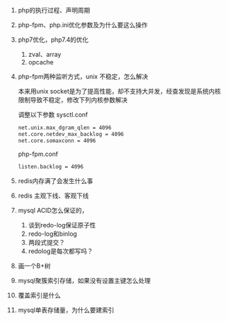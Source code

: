 1. php的执行过程、声明周期

2. php-fpm、php.ini优化参数及为什么要这么操作

3. php7优化，php7.4的优化

    1. zval、array
    2. opcache

4. php-fpm两种监听方式，unix 不稳定，怎么解决

    本来用unix socket是为了提高性能，却不支持大并发，经查发现是系统内核限制导致不稳定，修改下列内核参数解决

    调整以下参数 sysctl.conf

    ```bash
    net.unix.max_dgram_qlen = 4096
    net.core.netdev_max_backlog = 4096
    net.core.somaxconn = 4096
    ```

    php-fpm.conf

    ```bash
    listen.backlog = 4096
    ```

5. redis内存满了会发生什么事

6. redis 主观下线、客观下线

7. mysql ACID怎么保证的，

    1. 谈到redo-log保证原子性
    2. redo-log和binlog
    3. 两段式提交？
    4. redolog是每次都写吗？

8. 画一个B+树

9. mysql聚簇索引存储，如果没有设置主键怎么处理

10. 覆盖索引是什么

11. mysql单表存储量，为什么要建索引